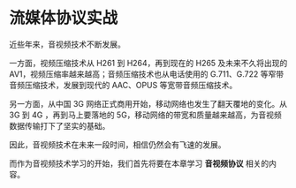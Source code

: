 # 流媒体协议实战

近些年来，音视频技术不断发展。

一方面，视频压缩技术从 H261 到 H264，再到现在的 H265 及未来不久将出现的 AV1，视频压缩率越来越高；音频压缩技术也从电话使用的 G.711、G.722 等窄带音频压缩技术，发展到现代的 AAC、OPUS 等宽带音频压缩技术。

另一方面，从中国 3G 网络正式商用开始，移动网络也发生了翻天覆地的变化。从 3G 到 4G ，再到马上要落地的 5G，移动网络的带宽和质量越来越高，为音视频数据传输打下了坚实的基础。

因此，音视频技术在未来一段时间，相信仍然会有飞速的发展。

而作为音视频技术学习的开始，我们首先将要在本章学习 **音视频协议** 相关的内容。
